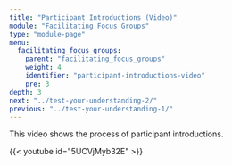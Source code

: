 ```yaml
---
title: "Participant Introductions (Video)"
module: "Facilitating Focus Groups"
type: "module-page"
menu:
  facilitating_focus_groups:
    parent: "facilitating_focus_groups"
    weight: 4
    identifier: "participant-introductions-video"
    pre: 3
depth: 3
next: "../test-your-understanding-2/"
previous: "../test-your-understanding-1/"
---
```

<div class="pageblock"><p>This video shows the process of participant introductions.</p>

{{< youtube id="5UCVjMyb32E" >}}</div>